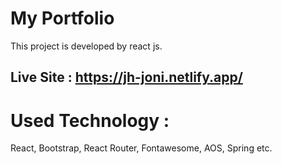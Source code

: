 # My Portfolio

This project is developed by react js.

## Live Site : https://jh-joni.netlify.app/


# Used Technology :
React, Bootstrap, React Router, Fontawesome, AOS, Spring etc.